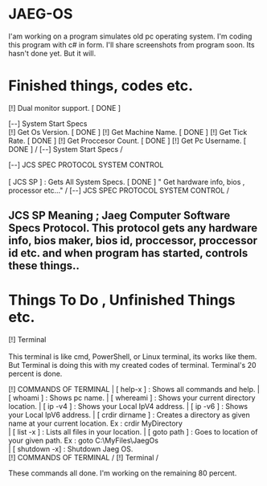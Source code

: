 # JAEG-OS
I'am working on a program simulates old pc operating system. I'm coding this program with c# in form. I'll share screenshots from program soon. Its hasn't done yet. But it will.

# Finished things, codes etc.
[!] Dual monitor support.  [ DONE ]

[--] System Start Specs 
                                        \
       [!] Get Os Version. [ DONE ]
       [!] Get Machine Name. [ DONE ]
       [!] Get Tick Rate. [ DONE ]
       [!] Get Proccesor Count. [ DONE ]
       [!] Get Pc Username. [ DONE ]
                                        /
[--] System Start Specs /

[--] JCS SPEC PROTOCOL SYSTEM CONTROL \
                                                                          \
       [ JCS SP ] : Gets All System Specs. [ DONE ]
       " Get hardware info, bios , processor etc..."
                                                                          /
[--] JCS SPEC PROTOCOL SYSTEM CONTROL /

JCS SP Meaning ;
Jaeg Computer Software Specs Protocol.
This protocol gets any hardware info, bios maker, bios id, proccessor, proccessor id etc. and when program has started, controls these things..
------

# Things To Do , Unfinished Things etc.

[!] Terminal \
                     \
     This terminal is like cmd, PowerShell, or 
     Linux terminal, its works like them. But 
     Terminal is doing this with my created codes 
     of terminal.
     Terminal's 20 percent is done.

[!] COMMANDS OF TERMINAL
|
[ help-x ] : Shows all commands and help.
|
[ whoami ] : Shows pc name.
|
[ whereami ] : Shows your current directory 
location.
|
[ ip -v4 ] : Shows your Local IpV4 address.
|
[ ip -v6 ] : Shows your Local IpV6 address.
|
[ crdir dirname ] : Creates a directory as given 
name at your current location. Ex : crdir MyDirectory\
|
[ list -x ] : Lists all files in your location.
|
[ goto path ] : Goes to location of your given path. Ex : goto C:\\MyFiles\\JaegOs\
|
[ shutdown -x] : Shutdown Jaeg OS.  
[!] COMMANDS OF TERMINAL
                     /
[!] Terminal /
                     

These commands all done.
I'm working on the remaining 80 percent.
